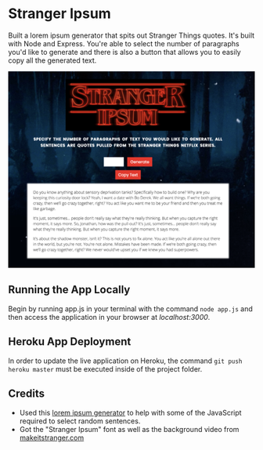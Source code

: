 # Stranger Ipsum

Built a lorem ipsum generator that spits out Stranger Things quotes. It's built with Node and Express. You're able to select the number of paragraphs you'd like to generate and there is also a button that allows you to easily copy all the generated text.

![Stranger Ipsum Screenshot](/screenshot.png?raw=true "Stranger Ipsum Screenshot")

## Running the App Locally

Begin by running app.js in your terminal with the command `node app.js` and then access the application in your browser at *localhost:3000*.

## Heroku App Deployment

In order to update the live application on Heroku, the command `git push heroku master` must be executed inside of the project folder.

## Credits
- Used this [lorem ipsum generator](https://github.com/trohweder85/ipsum) to help with some of the JavaScript required to select random sentences.
- Got the "Stranger Ipsum" font as well as the background video from [makeitstranger.com](http://makeitstranger.com/)

